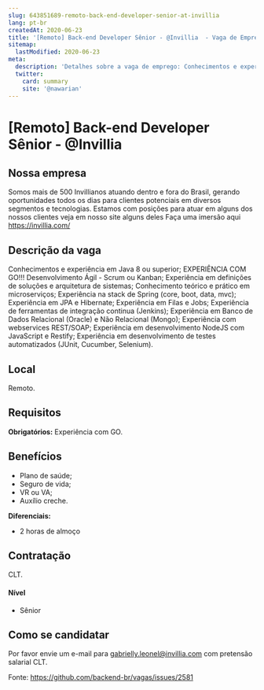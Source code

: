 ```yaml
---
slug: 643851689-remoto-back-end-developer-senior-at-invillia
lang: pt-br
createdAt: 2020-06-23
title: '[Remoto] Back-end Developer Sênior - @Invillia  - Vaga de Emprego'
sitemap:
  lastModified: 2020-06-23
meta:
  description: 'Detalhes sobre a vaga de emprego: Conhecimentos e experiência em Java 8 ou superior; EXPERIÊNCIA COM GO!!! Desenvolvimento Ágil - Scrum ou Kanban; Experiência em definições de soluções e arquitetura de sistemas; Conhecimento teórico e prático em microserviços; Experiência na stack de Spring (core, boot, data, mvc); Experiência em JPA e Hibernate; Experiência em Filas e Jobs; Experiência de ferramentas de integração continua (Jenkins); Experiência em Banco de Dados Relacional (Oracle) e Não Relacional (Mongo); Experiência com webservices REST/SOAP; Experiência em desenvolvimento NodeJS com JavaScript e Restify; Experiência em desenvolvimento de testes automatizados (JUnit, Cucumber, Selenium).'
  twitter:
    card: summary
    site: '@nawarian'
---
```


# [Remoto] Back-end Developer Sênior - @Invillia 

## Nossa empresa
Somos mais de 500 Invillianos atuando dentro e fora do Brasil, gerando oportunidades todos os dias para clientes potenciais em diversos segmentos e tecnologias.
Estamos com posições para atuar em alguns dos nossos clientes veja em nosso site alguns deles
Faça uma imersão aqui https://invillia.com/

## Descrição da vaga
Conhecimentos e experiência em Java 8 ou superior;
EXPERIÊNCIA COM GO!!!
Desenvolvimento Ágil - Scrum ou Kanban;
Experiência em definições de soluções e arquitetura de sistemas;
Conhecimento teórico e prático em microserviços;
Experiência na stack de Spring (core, boot, data, mvc);
Experiência em JPA e Hibernate;
Experiência em Filas e Jobs;
Experiência de ferramentas de integração continua (Jenkins);
Experiência em Banco de Dados Relacional (Oracle) e Não Relacional (Mongo);
Experiência com webservices REST/SOAP;
Experiência em desenvolvimento NodeJS com JavaScript e Restify;
Experiência em desenvolvimento de testes automatizados (JUnit, Cucumber, Selenium).

## Local
Remoto. 

## Requisitos

**Obrigatórios:**
Experiência com GO.

## Benefícios
- Plano de saúde;
- Seguro de vida;
- VR ou VA;
- Auxílio creche.

**Diferenciais:**
- 2 horas de almoço

## Contratação
CLT.

#### Nível
- Sênior

## Como se candidatar
Por favor envie um e-mail para gabrielly.leonel@invillia.com com pretensão salarial CLT. 


Fonte: https://github.com/backend-br/vagas/issues/2581